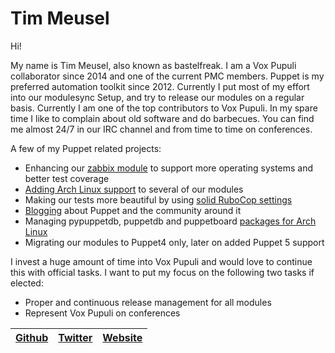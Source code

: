 # Tim Meusel

Hi!

My name is Tim Meusel, also known as bastelfreak. I am a Vox Pupuli collaborator since 2014 and one of the current PMC members. Puppet is my preferred automation toolkit since 2012. Currently I put most of my effort into our modulesync Setup, and try to release our modules on a regular basis. Currently I am one of the top contributors to Vox Pupuli. In my spare time I like to complain about old software and do barbecues. You can find me almost 24/7 in our IRC channel and from time to time on conferences.

A few of my Puppet related projects:
- Enhancing our [zabbix module][zb] to support more operating systems and better test coverage
- [Adding Arch Linux support][al] to several of our modules
- Making our tests more beautiful by using [solid RuboCop settings][rb]
- [Blogging][bl] about Puppet and the community around it
- Managing pypuppetdb, puppetdb and puppetboard [packages for Arch Linux][aur]
- Migrating our modules to Puppet4 only, later on added Puppet 5 support

I invest a huge amount of time into Vox Pupuli and would love to continue this with official tasks. I want to put my focus on the following two tasks if elected:
- Proper and continuous release management for all modules
- Represent Vox Pupuli on conferences


| [Github][g] | [Twitter][t] | [Website][w] |
| ----------- | ------------ | ------------ |


[zb]:https://github.com/voxpupuli/puppet-zabbix/graphs/contributors
[bl]:https://blog.bastelfreak.de/category/linux/puppet/
[al]:https://github.com/search?q=org%3Avoxpupuli+archlinux&type=Issues
[g]:https://github.com/bastelfreak
[t]:https://twitter.com/BastelsBlog
[w]:https://bastelfreak.de/index.en.html
[rb]:https://github.com/voxpupuli/modulesync_config/commits/master/moduleroot/.rubocop.yml
[aur]:https://aur.archlinux.org/packages/?O=0&SeB=m&K=bastelfreak&outdated=&SB=n&SO=a&PP=50&do_Search=Go
